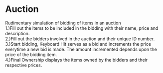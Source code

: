 # Auction
Rudimentary simulation of bidding of items in an auction  
1.)Fill out the items to be included in the bidding with their name, price and description.  
2.)Fill out the bidders involved in the auction and their unique ID number.  
3.)Start bidding, Keyboard Hit serves as a bid and increments the price everytime a new bid is made. The amount incremented depends upon the price of the bidding item.  
4.)Final Ownership displays the items owned by the bidders and their respective prices.  
